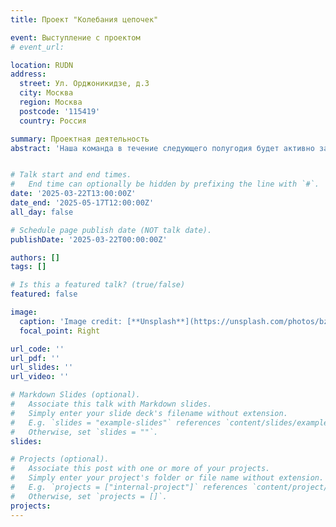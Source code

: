 ```yaml
---
title: Проект "Колебания цепочек"

event: Выступление с проектом
# event_url:

location: RUDN
address:
  street: Ул. Орджоникидзе, д.3
  city: Москва
  region: Москва
  postcode: '115419'
  country: Россия

summary: Проектная деятельность
abstract: 'Наша команда в течение следующего полугодия будет активно заниматься проектной деятельностью по теме "Колебания цепочек." <br>Нам предстоит пройти следующие этапы защиты проекта: <br> 1. Модель. Презентация по научной проблеме. Теоретическое описание задачи. <br> 2. Описание модели. Алгоритмы. Презентация по алгоритмам решения задачи. <br> 3. Комплексы программ. Описание программной реализации проекта. <br> 4. Защита проекта. Коллективное обсуждение результата проекта, самооценка деятельности.'


# Talk start and end times.
#   End time can optionally be hidden by prefixing the line with `#`.
date: '2025-03-22T13:00:00Z'
date_end: '2025-05-17T12:00:00Z'
all_day: false

# Schedule page publish date (NOT talk date).
publishDate: '2025-03-22T00:00:00Z'

authors: []
tags: []

# Is this a featured talk? (true/false)
featured: false

image:
  caption: 'Image credit: [**Unsplash**](https://unsplash.com/photos/bzdhc5b3Bxs)'
  focal_point: Right

url_code: ''
url_pdf: ''
url_slides: ''
url_video: ''

# Markdown Slides (optional).
#   Associate this talk with Markdown slides.
#   Simply enter your slide deck's filename without extension.
#   E.g. `slides = "example-slides"` references `content/slides/example-slides.md`.
#   Otherwise, set `slides = ""`.
slides:

# Projects (optional).
#   Associate this post with one or more of your projects.
#   Simply enter your project's folder or file name without extension.
#   E.g. `projects = ["internal-project"]` references `content/project/deep-learning/index.md`.
#   Otherwise, set `projects = []`.
projects:
---
```

